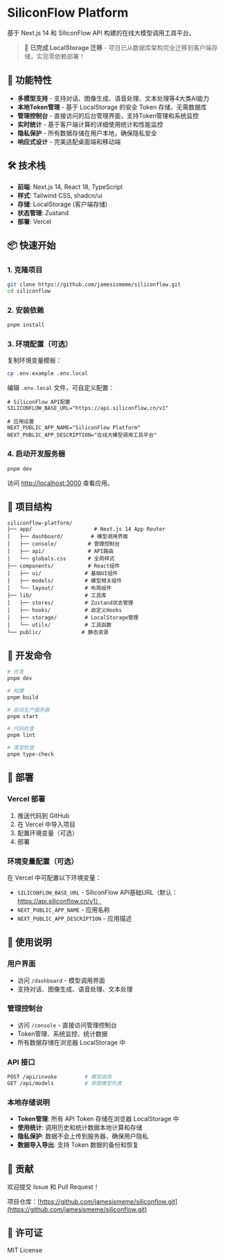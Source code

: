 # SiliconFlow Platform

基于 Next.js 14 和 SiliconFlow API 构建的在线大模型调用工具平台。

> 🎉 **已完成 LocalStorage 迁移** - 项目已从数据库架构完全迁移到客户端存储，实现零依赖部署！

## 🚀 功能特性

- **多模型支持** - 支持对话、图像生成、语音处理、文本处理等4大类AI能力
- **本地Token管理** - 基于 LocalStorage 的安全 Token 存储，无需数据库
- **管理控制台** - 直接访问的后台管理界面，支持Token管理和系统监控
- **实时统计** - 基于客户端计算的详细使用统计和性能监控
- **隐私保护** - 所有数据存储在用户本地，确保隐私安全
- **响应式设计** - 完美适配桌面端和移动端

## 🛠️ 技术栈

- **前端**: Next.js 14, React 18, TypeScript
- **样式**: Tailwind CSS, shadcn/ui
- **存储**: LocalStorage (客户端存储)
- **状态管理**: Zustand
- **部署**: Vercel

## 📦 快速开始

### 1. 克隆项目

```bash
git clone https://github.com/jamesismeme/siliconflow.git
cd siliconflow
```

### 2. 安装依赖

```bash
pnpm install
```

### 3. 环境配置（可选）

复制环境变量模板：

```bash
cp .env.example .env.local
```

编辑 `.env.local` 文件，可自定义配置：

```env
# SiliconFlow API配置
SILICONFLOW_BASE_URL="https://api.siliconflow.cn/v1"

# 应用设置
NEXT_PUBLIC_APP_NAME="SiliconFlow Platform"
NEXT_PUBLIC_APP_DESCRIPTION="在线大模型调用工具平台"
```

### 4. 启动开发服务器

```bash
pnpm dev
```

访问 [http://localhost:3000](http://localhost:3000) 查看应用。

## 📁 项目结构

```
siliconflow-platform/
├── app/                    # Next.js 14 App Router
│   ├── dashboard/         # 模型调用界面
│   ├── console/          # 管理控制台
│   ├── api/              # API路由
│   └── globals.css       # 全局样式
├── components/           # React组件
│   ├── ui/              # 基础UI组件
│   ├── models/          # 模型相关组件
│   └── layout/          # 布局组件
├── lib/                 # 工具库
│   ├── stores/          # Zustand状态管理
│   ├── hooks/           # 自定义Hooks
│   ├── storage/         # LocalStorage管理
│   └── utils/           # 工具函数
└── public/             # 静态资源
```

## 🔧 开发命令

```bash
# 开发
pnpm dev

# 构建
pnpm build

# 启动生产服务器
pnpm start

# 代码检查
pnpm lint

# 类型检查
pnpm type-check
```

## 🚀 部署

### Vercel 部署

1. 推送代码到 GitHub
2. 在 Vercel 中导入项目
3. 配置环境变量（可选）
4. 部署

### 环境变量配置（可选）

在 Vercel 中可配置以下环境变量：

- `SILICONFLOW_BASE_URL` - SiliconFlow API基础URL（默认：https://api.siliconflow.cn/v1）
- `NEXT_PUBLIC_APP_NAME` - 应用名称
- `NEXT_PUBLIC_APP_DESCRIPTION` - 应用描述

## 📖 使用说明

### 用户界面
- 访问 `/dashboard` - 模型调用界面
- 支持对话、图像生成、语音处理、文本处理

### 管理控制台
- 访问 `/console` - 直接访问管理控制台
- Token管理、系统监控、统计数据
- 所有数据存储在浏览器 LocalStorage 中

### API 接口

```bash
POST /api/invoke         # 模型调用
GET /api/models          # 获取模型列表
```

### 本地存储说明

- **Token管理**: 所有 API Token 存储在浏览器 LocalStorage 中
- **使用统计**: 调用历史和统计数据本地计算和存储
- **隐私保护**: 数据不会上传到服务器，确保用户隐私
- **数据导入导出**: 支持 Token 数据的备份和恢复

## 🤝 贡献

欢迎提交 Issue 和 Pull Request！

项目仓库：[https://github.com/jamesismeme/siliconflow.git](https://github.com/jamesismeme/siliconflow.git)

## 📄 许可证

MIT License
